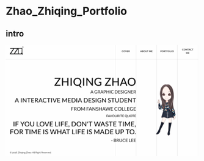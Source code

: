# Zhao_Zhiqing_Portfolio
## intro
![image](https://github.com/zzhao24/Zhao_Zhiqing_Portfolio/raw/dev.structure/images/cover.png)
